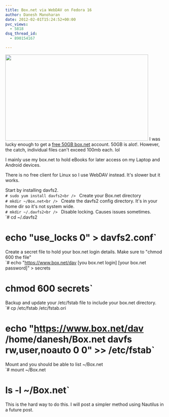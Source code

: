 ```yaml
---
title: Box.net via WebDAV on Fedora 16
author: Danesh Manoharan
date: 2012-02-01T15:24:52+00:00
pvc_views:
  - 5818
dsq_thread_id:
  - 890154167

---
```

<img loading="lazy" class="alignnone size-medium wp-image-2356" title="boxnet" src="/wp-content/uploads/2012/02/boxnet-450x271.png" alt="" width="450" height="271" srcset="/wp-content/uploads/2012/02/boxnet-450x271.png 450w, /wp-content/uploads/2012/02/boxnet.png 640w" sizes="(max-width: 450px) 100vw, 450px" />  
I was lucky enough to get a <a title="Current 50GB promotions" href="https://support.box.net/entries/20768867-box-50-gb-promotion-faqs" target="_blank">free 50GB box.net</a> account. 50GB is alot!. However, the catch, individual files can't exceed 100mb each. lol

I mainly use my box.net to hold eBooks for later access on my Laptop and Android devices.

There is no free client for Linux so I use WebDAV instead. It's slower but it works.

Start by installing davfs2.  
`# sudo yum install davfs2<br />
` Create your Box.net directory  
`# mkdir ~/Box.net<br />
` Create the davfs2 config directory. It's in your home dir so it's not system wide.  
`# mkdir ~/.davfs2<br />
` Disable locking. Causes issues sometimes.  
`# cd ~/.davfs2<br />
# echo "use_locks 0" > davfs2.conf`  
Create a secret file to hold your box.net login details. Make sure to "chmod 600 the file"  
`# echo "https://www.box.net/dav [you box.net login] [your box.net password]" > secrets<br />
# chmod 600 secrets`  
Backup and update your /etc/fstab file to include your box.net directory.  
`# cp /etc/fstab /etc/fstab.ori<br />
# echo "https://www.box.net/dav /home/danesh/Box.net davfs rw,user,noauto 0 0" >> /etc/fstab`  
Mount and you should be able to list ~/Box.net  
`# mount ~/Box.net<br />
# ls -l ~/Box.net`

This is the hard way to do this. I will post a simpler method using Nautilus in a future post.